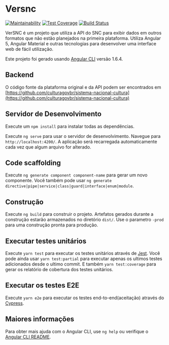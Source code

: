 # Versnc
[![Maintainability](https://api.codeclimate.com/v1/badges/7eafd90c059488f7a7b4/maintainability)](https://codeclimate.com/github/culturagovbr/versnc/maintainability)
[![Test Coverage](https://api.codeclimate.com/v1/badges/7eafd90c059488f7a7b4/test_coverage)](https://codeclimate.com/github/culturagovbr/versnc/test_coverage)
[![Build Status](https://travis-ci.org/culturagovbr/versnc.svg?branch=master)](https://travis-ci.org/culturagovbr/versnc)

VerSNC é um projeto que utiliza a API do SNC para exibir dados em outros formatos que não estão planejados na primeira plataforma. Utiliza Angular 5, Angular Material e outras tecnologias para desenvolver uma interface web de fácil utilização.

Este projeto foi gerado usando [Angular CLI](https://github.com/angular/angular-cli) versão 1.6.4.

## Backend
O código fonte da plataforma original e da API podem ser encontrados em [https://github.com/culturagovbr/sistema-nacional-cultura](https://github.com/culturagovbr/sistema-nacional-cultura)

## Servidor de Desenvolvimento

Execute um `npm install` para instalar todas as dependências.

Execute `ng serve` para usar o servidor de desenvolvimento. Navegue para `http://localhost:4200/`. A aplicação será recarregada automaticamente cada vez que algum arquivo for alterado.

## Code scaffolding

Execute `ng generate component component-name` para gerar um novo componente. Você também pode usar `ng generate directive|pipe|service|class|guard|interface|enum|module`.

## Construção

Execute `ng build` para construir o projeto. Artefatos gerados durante a construção estarão armazenados no diretório `dist/`. Use o parametro `-prod` para uma construção pronta para produção.

## Executar testes unitários

Execute `yarn test` para executar os testes unitários através de [Jest](http://facebook.github.io/jest).
Você pode ainda usar `yarn test:partial` para executar apenas os ultimos testes adicionados desde o ultimo commit.
E também `yarn test:coverage` para gerar os relatório de cobertura dos testes unitários.

## Executar os testes E2E

Execute `yarn e2e` para executar os testes end-to-end(aceitação) através do [Cypress](https://cypress.io).

## Maiores informações

Para obter mais ajuda com o Angular CLI, use `ng help` ou verifique o [Angular CLI README](https://github.com/angular/angular-cli/blob/master/README.md).
